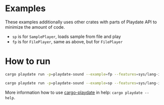 # Examples

These examples additionally uses other crates with parts of Playdate API to minimize the amount of code.

- `sp` is for `SamplePlayer`, loads sample from file and play
- `fp` is for `FilePlayer`, same as above, but for `FilePlayer`


# How to run

```bash
cargo playdate run -p=playdate-sound --example=fp --features=sys/lang-items,sys/entry-point

cargo playdate run -p=playdate-sound --example=sp --features=sys/lang-items,sys/entry-point
```


More information how to use [cargo-playdate][] in help: `cargo playdate --help`.



[cargo-playdate]: https://crates.io/crates/cargo-playdate
